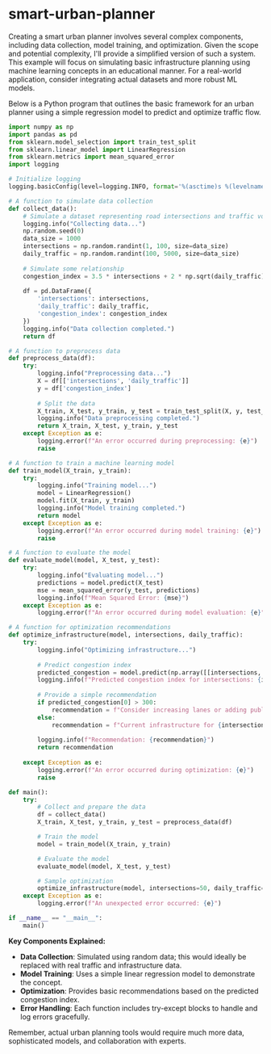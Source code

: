 # smart-urban-planner

Creating a smart urban planner involves several complex components, including data collection, model training, and optimization. Given the scope and potential complexity, I'll provide a simplified version of such a system. This example will focus on simulating basic infrastructure planning using machine learning concepts in an educational manner. For a real-world application, consider integrating actual datasets and more robust ML models.

Below is a Python program that outlines the basic framework for an urban planner using a simple regression model to predict and optimize traffic flow.

```python
import numpy as np
import pandas as pd
from sklearn.model_selection import train_test_split
from sklearn.linear_model import LinearRegression
from sklearn.metrics import mean_squared_error
import logging

# Initialize logging
logging.basicConfig(level=logging.INFO, format='%(asctime)s %(levelname)s:%(message)s')

# A function to simulate data collection
def collect_data():
    # Simulate a dataset representing road intersections and traffic volumes
    logging.info("Collecting data...")
    np.random.seed(0)
    data_size = 1000
    intersections = np.random.randint(1, 100, size=data_size)
    daily_traffic = np.random.randint(100, 5000, size=data_size)
    
    # Simulate some relationship
    congestion_index = 3.5 * intersections + 2 * np.sqrt(daily_traffic) + np.random.normal(0, 50, data_size)
    
    df = pd.DataFrame({
        'intersections': intersections,
        'daily_traffic': daily_traffic,
        'congestion_index': congestion_index
    })
    logging.info("Data collection completed.")
    return df

# A function to preprocess data
def preprocess_data(df):
    try:
        logging.info("Preprocessing data...")
        X = df[['intersections', 'daily_traffic']]
        y = df['congestion_index']
        
        # Split the data
        X_train, X_test, y_train, y_test = train_test_split(X, y, test_size=0.2, random_state=42)
        logging.info("Data preprocessing completed.")
        return X_train, X_test, y_train, y_test
    except Exception as e:
        logging.error(f"An error occurred during preprocessing: {e}")
        raise

# A function to train a machine learning model
def train_model(X_train, y_train):
    try:
        logging.info("Training model...")
        model = LinearRegression()
        model.fit(X_train, y_train)
        logging.info("Model training completed.")
        return model
    except Exception as e:
        logging.error(f"An error occurred during model training: {e}")
        raise

# A function to evaluate the model
def evaluate_model(model, X_test, y_test):
    try:
        logging.info("Evaluating model...")
        predictions = model.predict(X_test)
        mse = mean_squared_error(y_test, predictions)
        logging.info(f"Mean Squared Error: {mse}")
    except Exception as e:
        logging.error(f"An error occurred during model evaluation: {e}")

# A function for optimization recommendations
def optimize_infrastructure(model, intersections, daily_traffic):
    try:
        logging.info("Optimizing infrastructure...")
        
        # Predict congestion index
        predicted_congestion = model.predict(np.array([[intersections, daily_traffic]]))
        logging.info(f"Predicted congestion index for intersections: {intersections} and daily traffic: {daily_traffic}: {predicted_congestion[0]}")
        
        # Provide a simple recommendation
        if predicted_congestion[0] > 300:
            recommendation = f"Consider increasing lanes or adding public transport options for {intersections} intersections."
        else:
            recommendation = f"Current infrastructure for {intersections} intersections is sufficient."
        
        logging.info(f"Recommendation: {recommendation}")
        return recommendation
    
    except Exception as e:
        logging.error(f"An error occurred during optimization: {e}")
        raise

def main():
    try:
        # Collect and prepare the data
        df = collect_data()
        X_train, X_test, y_train, y_test = preprocess_data(df)

        # Train the model
        model = train_model(X_train, y_train)

        # Evaluate the model
        evaluate_model(model, X_test, y_test)

        # Sample optimization
        optimize_infrastructure(model, intersections=50, daily_traffic=2000)
    except Exception as e:
        logging.error(f"An unexpected error occurred: {e}")

if __name__ == "__main__":
    main()
```

**Key Components Explained:**

- **Data Collection**: Simulated using random data; this would ideally be replaced with real traffic and infrastructure data.
- **Model Training**: Uses a simple linear regression model to demonstrate the concept.
- **Optimization**: Provides basic recommendations based on the predicted congestion index.
- **Error Handling**: Each function includes try-except blocks to handle and log errors gracefully.

Remember, actual urban planning tools would require much more data, sophisticated models, and collaboration with experts.